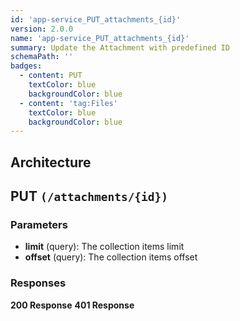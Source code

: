 ```yaml
---
id: 'app-service_PUT_attachments_{id}'
version: 2.0.0
name: 'app-service_PUT_attachments_{id}'
summary: Update the Attachment with predefined ID
schemaPath: ''
badges:
  - content: PUT
    textColor: blue
    backgroundColor: blue
  - content: 'tag:Files'
    textColor: blue
    backgroundColor: blue
---
```

## Architecture
<NodeGraph />



## PUT `(/attachments/{id})`

### Parameters
- **limit** (query): The collection items limit
- **offset** (query): The collection items offset




### Responses
**200 Response**
<SchemaViewer file="response-200.json" maxHeight="500" id="response-200" />
      **401 Response**
<SchemaViewer file="response-401.json" maxHeight="500" id="response-401" />

